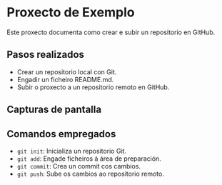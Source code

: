 # Proxecto de Exemplo
Este proxecto documenta como crear e subir un repositorio en GitHub.

## Pasos realizados
- Crear un repositorio local con Git.
- Engadir un ficheiro README.md.
- Subir o proxecto a un repositorio remoto en GitHub.

## Capturas de pantalla


## Comandos empregados
- `git init`: Inicializa un repositorio Git.
- `git add`: Engade ficheiros á área de preparación.
- `git commit`: Crea un commit cos cambios.
- `git push`: Sube os cambios ao repositorio remoto.
 
